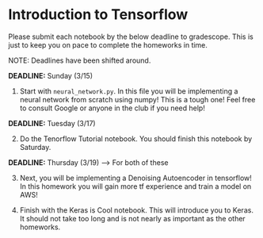 # Introduction to Tensorflow
Please submit each notebook by the below deadline to gradescope. This is just to keep you on pace to complete the homeworks in time.

NOTE: Deadlines have been shifted around.

**DEADLINE:** Sunday (3/15)
1. Start with `neural_network.py`. In this file you will be implementing a neural network from scratch using numpy! This is a tough one! Feel free to consult Google or anyone in the club if you need help!

**DEADLINE:** Tuesday (3/17)

2. Do the Tenorflow Tutorial notebook. You should finish this notebook by Saturday.

**DEADLINE:** Thursday (3/19) --> For both of these

3. Next, you will be implementing a Denoising Autoencoder in tensorflow! In this homework you will gain more tf experience and train a model on AWS! 

4. Finish with the Keras is Cool notebook. This will introduce you to Keras. It should not take too long and is not nearly as important as the other homeworks.


